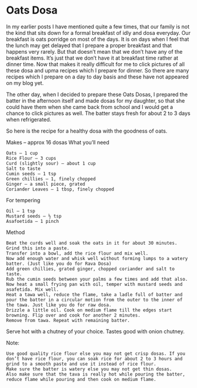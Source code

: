 #  Oats Dosa



In my earlier posts I have mentioned quite a few times, that our family is not the kind that sits down for a formal breakfast of idly and dosa everyday. Our breakfast is oats porridge on most of the days. It is on days when I feel that the lunch may get delayed that I prepare a proper breakfast and that happens very rarely. But that doesn’t mean that we don’t have any of the breakfast items. It’s just that we don’t have it at breakfast time rather at dinner time. Now that makes it really difficult for me to click pictures of all these dosa and upma recipes which I prepare for dinner. So there are many recipes which I prepare on a day to day basis and these have not appeared on my blog yet.

The other day, when I decided to prepare these Oats Dosas, I prepared the batter in the afternoon itself and made dosas for my daughter, so that she could have them when she came back from school and I would get a chance to click pictures as well. The batter stays fresh for about 2 to 3 days when refrigerated.

So here is the recipe for a healthy dosa with the goodness of oats.



Makes – approx 16 dosas
What  you’ll need

    Oats – 1 cup
    Rice Flour – 3 cups
    Curd (slightly sour) – about 1 cup
    Salt to taste
    Cumin seeds – 1 tsp
    Green chillies – 1, finely chopped
    Ginger – a small piece, grated
    Coriander Leaves – 1 tbsp, finely chopped


For tempering

    Oil – 1 tsp
    Mustard seeds – ½ tsp
    Asafoetida – 1 pinch


Method

    Beat the curds well and soak the oats in it for about 30 minutes.
    Grind this into a paste.
    Transfer into a bowl, add the rice flour and mix well.
    Now add enough water and whisk well without forming lumps to a watery batter. (Just like you do for Rava Dosa)
    Add green chillies, grated ginger, chopped coriander and salt to taste.
    Rub the cumin seeds between your palms a few times and add that also.
    Now heat a small frying pan with oil, temper with mustard seeds and asafetida. Mix well.
    Heat a tawa well, reduce the flame, take a ladle full of batter and pour the batter in a circular motion from the outer to the inner of the tawa. Just like you do for raw dosa.
    Drizzle a little oil. Cook on medium flame till the edges start browning. Flip over and cook for another 2 minutes.
    Remove from tawa. Repeat with remaining batter.






Serve hot with a chutney of your choice. Tastes good with onion chutney.

Note:

    Use good quality rice flour else you may not get crisp dosas. If you don’t have rice flour, you can soak rice for about 2 to 3 hours and grind to a smooth paste and use it instead of rice flour.
    Make sure the batter is watery else you may not get thin dosas.
    Also make sure that the tava is really hot while pouring the batter, reduce flame while pouring and then cook on medium flame.
